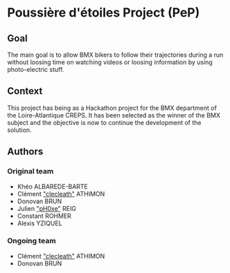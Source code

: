 # Poussière d'étoiles Project (PeP)

## Goal

The main goal is to allow BMX bikers to follow their trajectories during a run without loosing time on watching videos or loosing information by using photo-electric stuff. 

## Context 

This project has being as a Hackathon project for the BMX department of the Loire-Atlantique CREPS. It has been selected as the winner of the BMX subject and the objective is now to continue the development of the solution. 

## Authors

### Original team

- Khéo ALBAREDE-BARTE
- Clément ["clecleath"](https://github.com/clecleath) ATHIMON
- Donovan BRUN
- Julien ["pH0xe"](https://github.com/pH0xe) REIG
- Constant ROHMER
- Alexis YZIQUEL


### Ongoing team

- Clément ["clecleath"](https://github.com/clecleath) ATHIMON 
- Donovan BRUN